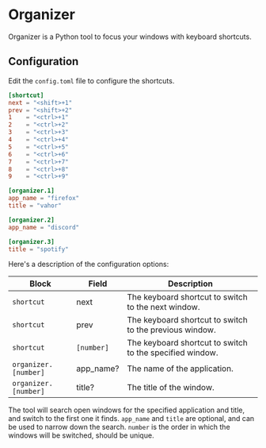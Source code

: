 # Organizer

Organizer is a Python tool to focus your windows with keyboard shortcuts.

## Configuration

Edit the `config.toml` file to configure the shortcuts.

```toml title="config.toml"
[shortcut]
next = "<shift>+1"
prev = "<shift>+2"
1    = "<ctrl>+1"
2    = "<ctrl>+2"
3    = "<ctrl>+3"
4    = "<ctrl>+4"
5    = "<ctrl>+5"
6    = "<ctrl>+6"
7    = "<ctrl>+7"
8    = "<ctrl>+8"
9    = "<ctrl>+9"

[organizer.1]
app_name = "firefox"
title = "vahor"

[organizer.2]
app_name = "discord"

[organizer.3]
title = "spotify"
```

Here's a description of the configuration options:

| Block                | Field      | Description                                              |
| ---                  | ---        | ---                                                      |
| `shortcut`           | next       | The keyboard shortcut to switch to the next window.      |
| `shortcut`           | prev       | The keyboard shortcut to switch to the previous window.  |
| `shortcut`           | `[number]` | The keyboard shortcut to switch to the specified window. |
| `organizer.[number]` | app_name?  | The name of the application.                             |
| `organizer.[number]` | title?     | The title of the window.                                 |

The tool will search open windows for the specified application and title, and switch to the first one it finds.
`app_name` and `title` are optional, and can be used to narrow down the search.
`number` is the order in which the windows will be switched, should be unique.


